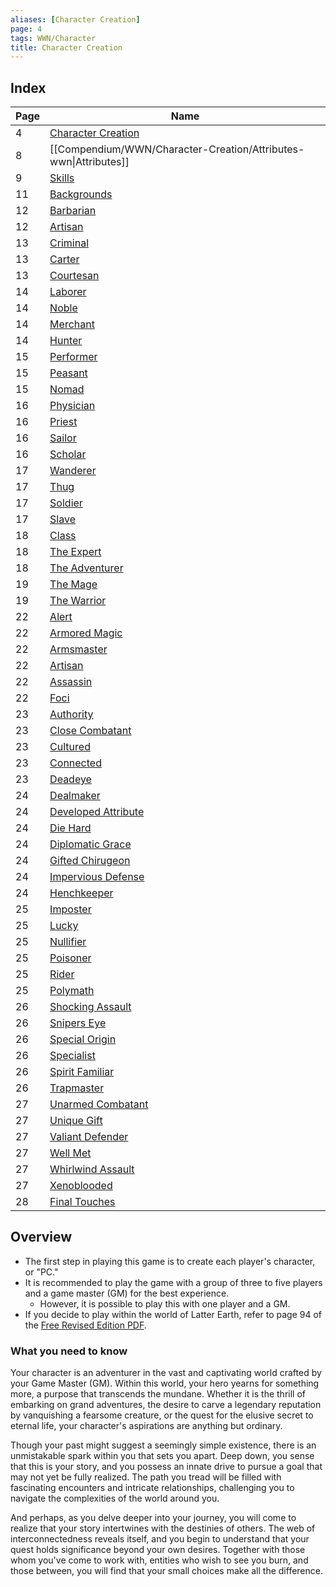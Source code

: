 ```yaml
---
aliases: [Character Creation]
page: 4
tags: WWN/Character
title: Character Creation
---
```


## Index

| Page | Name                                                                                     |
|------|------------------------------------------------------------------------------------------|
| 4    | [Character Creation](Compendium/WWN/Character-Creation/Character-Creation.md)            |
| 8    | [[Compendium/WWN/Character-Creation/Attributes-wwn\|Attributes]]                         |
| 9    | [Skills](Compendium/WWN/Character-Creation/Skills-wwn.md)                                |
| 11   | [Backgrounds](Compendium/WWN/Character-Creation/Backgrounds/Backgrounds.md)              |
| 12   | [Barbarian](Compendium/WWN/Character-Creation/Backgrounds/Barbarian-wwn.md)              |
| 12   | [Artisan](Compendium/WWN/Character-Creation/Foci/Artisan-wwn.md)                         |
| 13   | [Criminal](Compendium/WWN/Character-Creation/Backgrounds/Criminal-wwn.md)                |
| 13   | [Carter](Compendium/WWN/Character-Creation/Backgrounds/Carter-wwn.md)                    |
| 13   | [Courtesan](Compendium/WWN/Character-Creation/Backgrounds/Courtesan-wwn.md)              |
| 14   | [Laborer](Compendium/WWN/Character-Creation/Backgrounds/Laborer-wwn.md)                  |
| 14   | [Noble](Compendium/WWN/Character-Creation/Backgrounds/Noble-wwn.md)                      |
| 14   | [Merchant](Compendium/WWN/Character-Creation/Backgrounds/Merchant-wwn.md)                |
| 14   | [Hunter](Compendium/WWN/Character-Creation/Backgrounds/Hunter-wwn.md)                    |
| 15   | [Performer](Compendium/WWN/Character-Creation/Backgrounds/Performer-wwn.md)              |
| 15   | [Peasant](Compendium/WWN/Character-Creation/Backgrounds/Peasant-wwn.md)                  |
| 15   | [Nomad](Compendium/WWN/Character-Creation/Backgrounds/Nomad-wwn.md)                      |
| 16   | [Physician](Compendium/WWN/Character-Creation/Backgrounds/Physician-wwn.md)              |
| 16   | [Priest](Compendium/WWN/Character-Creation/Backgrounds/Priest-wwn.md)                    |
| 16   | [Sailor](Compendium/WWN/Character-Creation/Backgrounds/Sailor-wwn.md)                    |
| 16   | [Scholar](Compendium/WWN/Character-Creation/Backgrounds/Scholar-wwn.md)                  |
| 17   | [Wanderer](Compendium/WWN/Character-Creation/Backgrounds/Wanderer-wwn.md)                |
| 17   | [Thug](Compendium/WWN/Character-Creation/Backgrounds/Thug-wwn.md)                        |
| 17   | [Soldier](Compendium/WWN/Character-Creation/Backgrounds/Soldier-wwn.md)                  |
| 17   | [Slave](Compendium/WWN/Character-Creation/Backgrounds/Slave-wwn.md)                      |
| 18   | [Class](Compendium/WWN/Character-Creation/Class/Class.md)                                |
| 18   | [The Expert](Compendium/WWN/Character-Creation/Class/Expert-wwn.md)                      |
| 18   | [The Adventurer](Compendium/WWN/Character-Creation/Class/Adventurer-wwn.md)              |
| 19   | [The Mage](Compendium/WWN/Character-Creation/Class/Mage-wwn.md)                          |
| 19   | [The Warrior](Compendium/WWN/Character-Creation/Class/Warrior-wwn.md)                    |
| 22   | [Alert](Compendium/WWN/Character-Creation/Foci/Alert-wwn.md)                             |
| 22   | [Armored Magic](Compendium/WWN/Character-Creation/Foci/Armored-Magic-wwn.md)             |
| 22   | [Armsmaster](Compendium/WWN/Character-Creation/Foci/Armsmaster-wwn.md)                   |
| 22   | [Artisan](Compendium/WWN/Character-Creation/Foci/Artisan-wwn.md)                         |
| 22   | [Assassin](Compendium/WWN/Character-Creation/Foci/Assassin-wwn.md)                       |
| 22   | [Foci](Compendium/WWN/Character-Creation/Foci/Foci.md)                                   |
| 23   | [Authority](Compendium/WWN/Character-Creation/Foci/Authority-wwn.md)                     |
| 23   | [Close Combatant](Compendium/WWN/Character-Creation/Foci/Close-Combatant-wwn.md)         |
| 23   | [Cultured](Compendium/WWN/Character-Creation/Foci/Cultured-wwn.md)                       |
| 23   | [Connected](Compendium/WWN/Character-Creation/Foci/Connected-wwn.md)                     |
| 23   | [Deadeye](Compendium/WWN/Character-Creation/Foci/Deadeye-wwn.md)                         |
| 24   | [Dealmaker](Compendium/WWN/Character-Creation/Foci/Dealmaker-wwn.md)                     |
| 24   | [Developed Attribute](Compendium/WWN/Character-Creation/Foci/Developed-Attribute-wwn.md) |
| 24   | [Die Hard](Compendium/WWN/Character-Creation/Foci/Die-Hard-wwn.md)                       |
| 24   | [Diplomatic Grace](Compendium/WWN/Character-Creation/Foci/Diplomatic-Grace-wwn.md)       |
| 24   | [Gifted Chirugeon](Compendium/WWN/Character-Creation/Foci/Gifted-Chirugeon-wwn.md)       |
| 24   | [Impervious Defense](Compendium/WWN/Character-Creation/Foci/Impervious-Defense-wwn.md)   |
| 24   | [Henchkeeper](Compendium/WWN/Character-Creation/Foci/Henchkeeper-wwn.md)                 |
| 25   | [Imposter](Compendium/WWN/Character-Creation/Foci/Imposter-wwn.md)                       |
| 25   | [Lucky](Compendium/WWN/Character-Creation/Foci/Lucky-wwn.md)                             |
| 25   | [Nullifier](Compendium/WWN/Character-Creation/Foci/Nullifier-wwn.md)                     |
| 25   | [Poisoner](Compendium/WWN/Character-Creation/Foci/Poisoner-wwn.md)                       |
| 25   | [Rider](Compendium/WWN/Character-Creation/Foci/Rider-wwn.md)                             |
| 25   | [Polymath](Compendium/WWN/Character-Creation/Foci/Polymath-wwn.md)                       |
| 26   | [Shocking Assault](Compendium/WWN/Character-Creation/Foci/Shocking-Assault-wwn.md)       |
| 26   | [Snipers Eye](Compendium/WWN/Character-Creation/Foci/Snipers-Eye-wwn.md)                 |
| 26   | [Special Origin](Compendium/WWN/Character-Creation/Foci/Special-Origin-wwn.md)           |
| 26   | [Specialist](Compendium/WWN/Character-Creation/Foci/Specialist-wwn.md)                   |
| 26   | [Spirit Familiar](Compendium/WWN/Character-Creation/Foci/Spirit-Familiar-wwn.md)         |
| 26   | [Trapmaster](Compendium/WWN/Character-Creation/Foci/Trapmaster-wwn.md)                   |
| 27   | [Unarmed Combatant](Compendium/WWN/Character-Creation/Foci/Unarmed-Combatant-wwn.md)     |
| 27   | [Unique Gift](Compendium/WWN/Character-Creation/Foci/Unique-Gift-wwn.md)                 |
| 27   | [Valiant Defender](Compendium/WWN/Character-Creation/Foci/Valiant-Defender-wwn.md)       |
| 27   | [Well Met](Compendium/WWN/Character-Creation/Foci/Well-Met-wwn.md)                       |
| 27   | [Whirlwind Assault](Compendium/WWN/Character-Creation/Foci/Whirlwind-Assault-wwn.md)     |
| 27   | [Xenoblooded](Compendium/WWN/Character-Creation/Foci/Xenoblooded-wwn.md)                 |
| 28   | [Final Touches](Compendium/WWN/Character-Creation/Final-Touches-wwn.md)                  |





## Overview

- The first step in playing this game is to create each player's character, or "PC."
- It is recommended to play the game with a group of three to five players and a game master (GM) for the best experience.
	- However, it is possible to play this with one player and a GM.
- If you decide to play within the world of Latter Earth, refer to page 94 of the [Free Revised Edition PDF](https://www.drivethrurpg.com/product/348809/Worlds-Without-Number-Free-Edition?term=world+without+number).

### What you need to know

Your character is an adventurer in the vast and captivating world crafted by your Game Master (GM). Within this world, your hero yearns for something more, a purpose that transcends the mundane. Whether it is the thrill of embarking on grand adventures, the desire to carve a legendary reputation by vanquishing a fearsome creature, or the quest for the elusive secret to eternal life, your character's aspirations are anything but ordinary.

Though your past might suggest a seemingly simple existence, there is an unmistakable spark within you that sets you apart. Deep down, you sense that this is your story, and you possess an innate drive to pursue a goal that may not yet be fully realized. The path you tread will be filled with fascinating encounters and intricate relationships, challenging you to navigate the complexities of the world around you.

And perhaps, as you delve deeper into your journey, you will come to realize that your story intertwines with the destinies of others. The web of interconnectedness reveals itself, and you begin to understand that your quest holds significance beyond your own desires. Together with those whom you've come to work with, entities who wish to see you burn, and those between, you will find that your small choices make all the difference.

